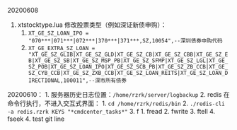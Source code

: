 20200608
1. xtstocktype.lua 修改股票类型（例如深证新债申购）：
    1. `XT_GE_SZ_LOAN_IPO = "070***|071***|072***|370***|371***,SZ,10054",--深圳债券申购代码`
    2. `XT_GE_EXTRA_SZ_LOAN = "XT_GE_SZ_GLIB|XT_GE_SZ_GLD|XT_GE_SZ_CB|XT_GE_SZ_CBB|XT_GE_SZ_EB|XT_GE_SZ_SB|XT_GE_SZ_MSP_PB|XT_GE_SZ_SFMP|XT_GE_SZ_LGL|XT_GE_SZ_POB|XT_GE_SZ_LOAN_IPO|XT_GE_SZ_SCB_PB|XT_GE_SZ_ZB_CCB|XT_GE_SZ_CYB_CCB|XT_GE_SZ_ZXB_CCB|XT_GE_SZ_LOAN_REITS|XT_GE_SZ_LOAN_DIRECTIONAL,100011",--深市所有债券`

20200610：
    1. 服务器历史日志位置：`/home/rzrk/server/logbackup`
    2. redis 在命令行执行，不进入交互式界面：
        1. `cd /home/rzrk/redis/bin`
        2. `./redis-cli -a redis.rzrk KEYS "*cmdcenter_tasks*"`
    3. f
        1. fread
        2. fwrite
        3. ftell
        4. fseek
	4. test git line
